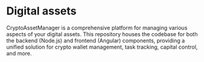 # Digital assets
CryptoAssetManager is a comprehensive platform for managing various aspects of your digital assets. This repository houses the codebase for both the backend (Node.js) and frontend (Angular) components, providing a unified solution for crypto wallet management, task tracking, capital control, and more.
